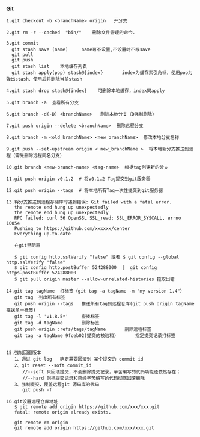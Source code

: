 **Git**

    1.git checkout -b <branchName> origin   开分支
    
    2.git rm -r --cached  "bin/"    删除文件管理的命令.
    
    3.git commit
      git stash save (name)     name可不设置,不设置时不写save
      git pull 
      git push
      git stash list    本地缓存列表
      git stash apply(pop) stash@{index}       index为缓存索引角标，使用pop为弹出stash、使用后将删除当前stash
    
    4.git stash drop stash@{index}    可删除本地缓存，index同apply
    
    5.git branch -a  查看所有分支
    
    6.git branch -d(-D) <branchName>   删除本地分支（D强制删除）
    
    7.git push origin --delete <branchName>  删除远程分支
    
    8.git branch -m <old_branchName> <new_branchName>  修改本地分支名称
    
    9.git push --set-upstream origin < new_branchName >  将本地新分支推送到远程（需先删除远程同名分支）
    
    10.git branch <new-branch-name> <tag-name>  根据tag创建新的分支
    
    11.git push origin v0.1.2  # 将v0.1.2 Tag提交到git服务器
    
    12.git push origin --tags  # 将本地所有Tag一次性提交到git服务器
    
    13.将分支推送到远程存储库时遇到错误: Git failed with a fatal error.
       the remote end hung up unexpectedly
       the remote end hung up unexpectedly
       RPC failed; curl 56 OpenSSL SSL_read: SSL_ERROR_SYSCALL, errno 10054
       Pushing to https://github.com/xxxxxx/center
       Everything up-to-date
       
       在git里配置
      
       $ git config http.sslVerify "false" 或者 $ git config --global http.sslVerify "false"
       $ git config http.postBuffer 524288000  |  git config https.postBuffer 524288000
       $ git pull origin master --allow-unrelated-histories 拉取出错

    14.git tag tagName  打标签（git tag -a tagName -m "my version 1.4"）
       git tag  列出所有标签
       git push origin --tags   推送所有tag到远程仓库(git push origin tagName    推送单一标签)
       git tag -l 'v1.8.5*'     查找标签
       git tag -d tagName       删除标签
       git push origin :refs/tags/tagName       删除远程标签
       git tag -a tagName 9fceb02(提交的校验和)       指定提交记录打标签


	15.强制回退版本
	   1、通过 git log   确定需要回滚到 某个提交的 commit id
	   2、git reset --soft commit_id   
	      //--soft 只回滚提交，不会删除提交记录，辛苦编写的代码功能还依然存在；
		  //--hard 则把提交记录和已经辛苦编写的代码彻底回滚删除
       3、强制提交，覆盖远程git 源码库的代码
          git push -f

	16.git设置远程仓库地址
	   $ git remote add origin https://github.com/xxx/xxx.git
	   fatal: remote origin already exists.

	   git remote rm origin
	   git remote add origin https://github.com/xxx/xxx.git